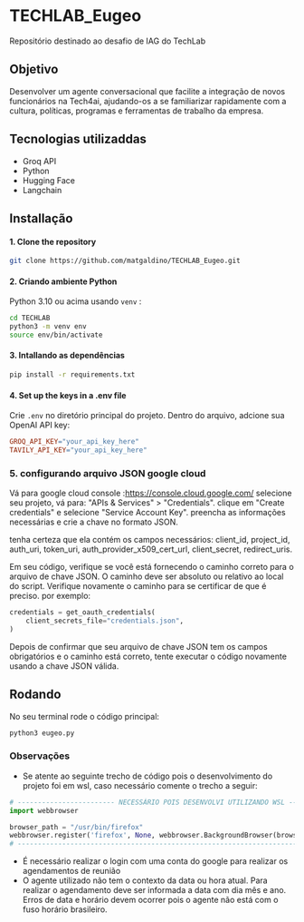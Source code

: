 # TECHLAB_Eugeo

Repositório destinado ao desafio de IAG do TechLab

## Objetivo
Desenvolver um agente conversacional que facilite a integração de novos funcionários na Tech4ai, ajudando-os a se familiarizar rapidamente com a cultura, políticas, programas e ferramentas de trabalho da empresa.

## Tecnologias utilizaddas
- Groq API
- Python
- Hugging Face
- Langchain
  
## Installação

#### 1. Clone the repository

```bash
git clone https://github.com/matgaldino/TECHLAB_Eugeo.git
```

#### 2. Criando ambiente Python

Python 3.10 ou acima usando `venv` :

``` bash
cd TECHLAB
python3 -m venv env
source env/bin/activate
```
#### 3. Intallando as dependências
``` bash
pip install -r requirements.txt
```

#### 4. Set up the keys in a .env file

Crie `.env` no diretório principal do projeto. Dentro do arquivo, adcione sua OpenAI API key:

```makefile
GROQ_API_KEY="your_api_key_here"
TAVILY_API_KEY="your_api_key_here"
```
### 5. configurando arquivo JSON google cloud
Vá para google cloud console :https://console.cloud.google.com/
selecione seu projeto, vá para:
"APIs & Services" > "Credentials".
clique em  "Create credentials" e selecione "Service Account Key".
preencha as informações necessárias e crie a chave no formato JSON.

tenha certeza que ela contém os campos necessários:
client_id, project_id, auth_uri, token_uri, auth_provider_x509_cert_url, client_secret, redirect_uris.

Em seu código, verifique se você está fornecendo o caminho correto para o arquivo de chave JSON.  O caminho deve ser absoluto ou relativo ao local do script.  Verifique novamente o caminho para se certificar de que é preciso.
por exemplo:
```python
credentials = get_oauth_credentials(
    client_secrets_file="credentials.json",
)
```
Depois de confirmar que seu arquivo de chave JSON tem os campos obrigatórios e o caminho está correto, tente executar o código novamente usando a chave JSON válida.

## Rodando
No seu terminal rode o código principal:
```python
python3 eugeo.py
```

### Observações
- Se atente ao seguinte trecho de código pois o desenvolvimento do projeto foi em wsl, caso necessário comente o trecho a seguir:
```python
# ------------------------ NECESSÁRIO POIS DESENVOLVI UTILIZANDO WSL --------------------------
import webbrowser

browser_path = "/usr/bin/firefox"
webbrowser.register('firefox', None, webbrowser.BackgroundBrowser(browser_path))
# ----------------------------------------------------------------------------------------------
```
- É necessário realizar o login com uma conta do google para realizar os agendamentos de reunião
- O agente utilizado não tem o contexto da data ou hora atual. Para realizar o agendamento deve ser informada a data com dia mês e ano. Erros de data e horário devem ocorrer pois o agente não está com o fuso horário brasileiro.
